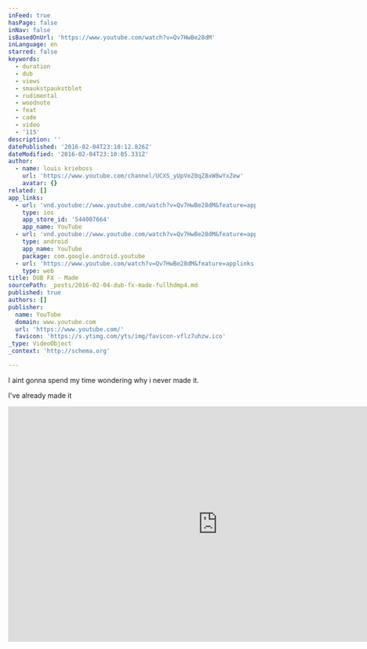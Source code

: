 ```yaml
---
inFeed: true
hasPage: false
inNav: false
isBasedOnUrl: 'https://www.youtube.com/watch?v=Qv7HwBe28dM'
inLanguage: en
starred: false
keywords:
  - duration
  - dub
  - views
  - smaukstpaukstblet
  - rudimental
  - woodnote
  - feat
  - cade
  - video
  - '115'
description: ''
datePublished: '2016-02-04T23:10:12.826Z'
dateModified: '2016-02-04T23:10:05.331Z'
author:
  - name: louis krieboss
    url: 'https://www.youtube.com/channel/UCXS_yUpVeZ0qZ8xW8wYxZew'
    avatar: {}
related: []
app_links:
  - url: 'vnd.youtube://www.youtube.com/watch?v=Qv7HwBe28dM&feature=applinks'
    type: ios
    app_store_id: '544007664'
    app_name: YouTube
  - url: 'vnd.youtube://www.youtube.com/watch?v=Qv7HwBe28dM&feature=applinks'
    type: android
    app_name: YouTube
    package: com.google.android.youtube
  - url: 'https://www.youtube.com/watch?v=Qv7HwBe28dM&feature=applinks'
    type: web
title: DUB FX - Made
sourcePath: _posts/2016-02-04-dub-fx-made-fullhdmp4.md
published: true
authors: []
publisher:
  name: YouTube
  domain: www.youtube.com
  url: 'https://www.youtube.com/'
  favicon: 'https://s.ytimg.com/yts/img/favicon-vflz7uhzw.ico'
_type: VideoObject
_context: 'http://schema.org'

---
```

I aint gonna spend my time wondering why i never made it.

I've already made it

<iframe src="https://cdn.embedly.com/widgets/media.html?src=https%3A%2F%2Fwww.youtube.com%2Fembed%2FQv7HwBe28dM%3Ffeature%3Doembed&amp;url=https%3A%2F%2Fwww.youtube.com%2Fwatch%3Fv%3DQv7HwBe28dM&amp;image=https%3A%2F%2Fi.ytimg.com%2Fvi%2FQv7HwBe28dM%2Fhqdefault.jpg&amp;key=b7d04c9b404c499eba89ee7072e1c4f7&amp;type=text%2Fhtml&amp;schema=youtube" width="854" height="480" scrolling="no" frameborder="0" allowfullscreen="allowfullscreen" style=""></iframe>
